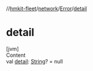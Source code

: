 //[hmkit-fleet](../../../index.md)/[network](../index.md)/[Error](index.md)/[detail](detail.md)



# detail  
[jvm]  
Content  
val [detail](detail.md): [String](https://kotlinlang.org/api/latest/jvm/stdlib/kotlin/-string/index.html)? = null  



